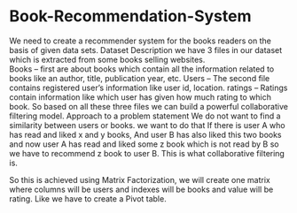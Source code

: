 # Book-Recommendation-System
We need to create a recommender system for the books readers on the basis of given data sets. Dataset Description we have 3 files in our dataset which is extracted from some books selling websites.  
Books – first are about books which contain all the information related to books like an author, title, publication year, etc. 
Users – The second file contains registered user’s information like user id, location. 
ratings –  Ratings contain information like which user has given how much rating to which book. So based on all these three files we can build a powerful collaborative filtering model. 
Approach to a problem statement
We do not want to find a similarity between users or books. we want to do that If there is user A who has read and liked x and y books, And user B has also liked this two books and now user A has read and liked some z book which is not read by B so we have to recommend z book to user B. This is what collaborative filtering is.

So this is achieved using Matrix Factorization, we will create one matrix where columns will be users and indexes will be books and value will be rating. Like we have to create a Pivot table.

